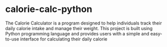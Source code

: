 # calorie-calc-python
The Calorie Calculator is a program designed to help individuals track their daily calorie intake and manage their weight. This project is built using Python programming language and provides users with a simple and easy-to-use interface for calculating their daily calorie
